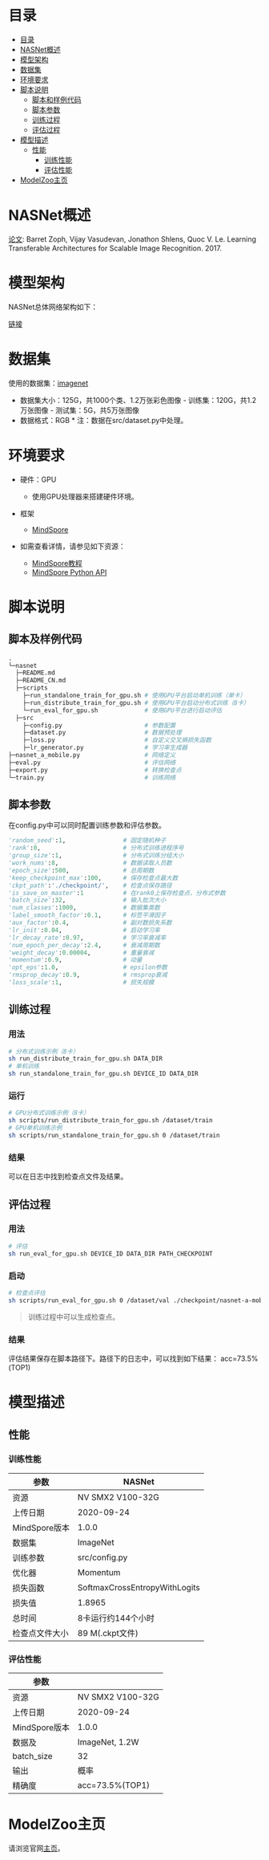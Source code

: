 # 目录

<!-- TOC -->

- [目录](#目录)
- [NASNet概述](#NASNet概述)
- [模型架构](#模型架构)
- [数据集](#数据集)
- [环境要求](#环境要求)
- [脚本说明](#脚本说明)
    - [脚本和样例代码](#脚本和样例代码)
    - [脚本参数](#脚本参数)
    - [训练过程](#训练过程)
    - [评估过程](#评估过程)
- [模型描述](#模型描述)
    - [性能](#性能)
        - [训练性能](#训练性能)
        - [评估性能](#评估性能)
- [ModelZoo主页](#modelzoo主页)

<!-- /TOC -->

# NASNet概述

[论文](https://arxiv.org/abs/1707.07012): Barret Zoph, Vijay Vasudevan, Jonathon Shlens, Quoc V. Le. Learning Transferable Architectures for Scalable Image Recognition. 2017.

# 模型架构

NASNet总体网络架构如下：

[链接](https://arxiv.org/abs/1707.07012)

# 数据集

使用的数据集：[imagenet](http://www.image-net.org/)

- 数据集大小：125G，共1000个类、1.2万张彩色图像
        - 训练集：120G，共1.2万张图像
        - 测试集：5G，共5万张图像
- 数据格式：RGB
        * 注：数据在src/dataset.py中处理。

# 环境要求

- 硬件：GPU
    - 使用GPU处理器来搭建硬件环境。

- 框架
    - [MindSpore](https://www.mindspore.cn/install)

- 如需查看详情，请参见如下资源：
    - [MindSpore教程](https://www.mindspore.cn/tutorials/zh-CN/r1.3/index.html)
    - [MindSpore Python API](https://www.mindspore.cn/docs/api/zh-CN/r1.3/index.html)

# 脚本说明

## 脚本及样例代码

```python
.
└─nasnet
  ├─README.md
  ├─README_CN.md
  ├─scripts
    ├─run_standalone_train_for_gpu.sh # 使用GPU平台启动单机训练（单卡）
    ├─run_distribute_train_for_gpu.sh # 使用GPU平台启动分布式训练（8卡）
    └─run_eval_for_gpu.sh             # 使用GPU平台进行启动评估
  ├─src
    ├─config.py                       # 参数配置
    ├─dataset.py                      # 数据预处理
    ├─loss.py                         # 自定义交叉熵损失函数
    ├─lr_generator.py                 # 学习率生成器
├─nasnet_a_mobile.py                  # 网络定义
├─eval.py                             # 评估网络
├─export.py                           # 转换检查点
└─train.py                            # 训练网络
```

## 脚本参数

在config.py中可以同时配置训练参数和评估参数。

```python
'random_seed':1,                # 固定随机种子
'rank':0,                       # 分布式训练进程序号
'group_size':1,                 # 分布式训练分组大小
'work_nums':8,                  # 数据读取人员数
'epoch_size':500,               # 总周期数
'keep_checkpoint_max':100,      # 保存检查点最大数
'ckpt_path':'./checkpoint/',    # 检查点保存路径
'is_save_on_master':1           # 在rank0上保存检查点，分布式参数
'batch_size':32,                # 输入批次大小
'num_classes':1000,             # 数据集类数
'label_smooth_factor':0.1,      # 标签平滑因子
'aux_factor':0.4,               # 副对数损失系数
'lr_init':0.04,                 # 启动学习率
'lr_decay_rate':0.97,           # 学习率衰减率
'num_epoch_per_decay':2.4,      # 衰减周期数
'weight_decay':0.00004,         # 重量衰减
'momentum':0.9,                 # 动量
'opt_eps':1.0,                  # epsilon参数
'rmsprop_decay':0.9,            # rmsprop衰减
'loss_scale':1,                 # 损失规模
```

## 训练过程

### 用法

```bash
# 分布式训练示例（8卡）
sh run_distribute_train_for_gpu.sh DATA_DIR
# 单机训练
sh run_standalone_train_for_gpu.sh DEVICE_ID DATA_DIR
```

### 运行

```bash
# GPU分布式训练示例（8卡）
sh scripts/run_distribute_train_for_gpu.sh /dataset/train
# GPU单机训练示例
sh scripts/run_standalone_train_for_gpu.sh 0 /dataset/train
```

### 结果

可以在日志中找到检查点文件及结果。

## 评估过程

### 用法

```bash
# 评估
sh run_eval_for_gpu.sh DEVICE_ID DATA_DIR PATH_CHECKPOINT
```

### 启动

```bash
# 检查点评估
sh scripts/run_eval_for_gpu.sh 0 /dataset/val ./checkpoint/nasnet-a-mobile-rank0-248_10009.ckpt
```

> 训练过程中可以生成检查点。

### 结果

评估结果保存在脚本路径下。路径下的日志中，可以找到如下结果：
acc=73.5%(TOP1)

# 模型描述

## 性能

### 训练性能

| 参数                       | NASNet                    |
| -------------------------- | ------------------------- |
| 资源                       | NV SMX2 V100-32G          |
| 上传日期                   | 2020-09-24                |
| MindSpore版本              | 1.0.0                     |
| 数据集                     | ImageNet                  |
| 训练参数                   | src/config.py             |
| 优化器                     | Momentum                  |
| 损失函数                   | SoftmaxCrossEntropyWithLogits       |
| 损失值                     | 1.8965                    |
| 总时间                     | 8卡运行约144个小时        |
| 检查点文件大小             | 89 M(.ckpt文件)           |

### 评估性能

| 参数                       |                           |
| -------------------------- | ------------------------- |
| 资源                       | NV SMX2 V100-32G          |
| 上传日期                   | 2020-09-24                |
| MindSpore版本              | 1.0.0                     |
| 数据及                     | ImageNet, 1.2W            |
| batch_size                 | 32                        |
| 输出                       | 概率                      |
| 精确度                     | acc=73.5%(TOP1)           |

# ModelZoo主页

请浏览官网[主页](https://gitee.com/mindspore/mindspore/tree/master/model_zoo)。
